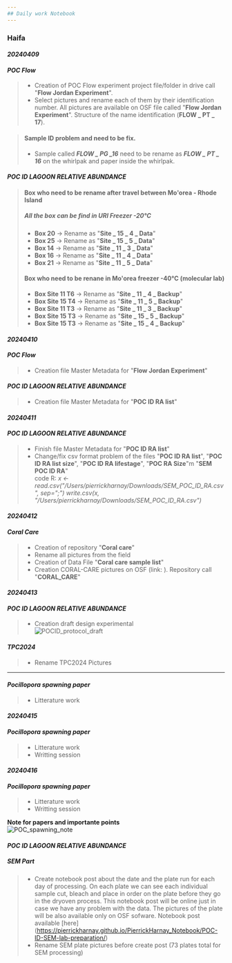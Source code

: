 ```yaml
---
## Daily work Notebook 
---
```


### Haifa       
#### *20240409*
#### *POC Flow*
>- Creation of POC Flow experiment project file/folder in drive call "**Flow Jordan Experiment**".  
>- Select pictures and rename each of them by their identification number. All pictures are available on OSF file called "**Flow Jordan Experiment**". Structure of the name identification (**FLOW _ PT _ 17**). 
 
>#### Sample ID problem and need to be fix. 
>	- Sample called ***FLOW _ PG _16*** need to be rename as ***FLOW _ PT _ 16*** on the whirlpak and paper inside the whirlpak.  


#### *POC ID LAGOON RELATIVE ABUNDANCE*
> #### Box who need to be rename after travel between Mo'orea - Rhode Island
> ##### All the box can be find in URI Freezer -20°C
>- **Box 20** -> Rename as "**Site _ 15 _ 4 _ Data**"
>- **Box 25** -> Rename as "**Site _ 15 _ 5 _ Data**"
>- **Box 14** -> Rename as "**Site _ 11 _ 3 _ Data**"
>- **Box 16** -> Rename as "**Site _ 11 _ 4 _ Data**"
>- **Box 21** -> Rename as "**Site _ 11 _ 5 _ Data**"
>
>#### Box who need to be renane in Mo'orea freezer -40°C (molecular lab)
>- **Box Site 11 T6** -> Rename as "**Site _ 11 _ 4 _ Backup**"   
>- **Box Site 15 T4** -> Rename as "**Site _ 11 _ 5 _ Backup**"   
>- **Box Site 11 T3** -> Rename as "**Site _ 11 _ 3 _ Backup**"   
>- **Box Site 15 T3** -> Rename as "**Site _ 15 _ 5 _ Backup**"   
>- **Box Site 15 T3** -> Rename as "**Site _ 15 _ 4 _ Backup**" 
  
#### *20240410*
#### *POC Flow*
>- Creation file Master Metadata for "**Flow Jordan Experiment**"   

#### *POC ID LAGOON RELATIVE ABUNDANCE*
>- Creation file Master Metadata for "**POC ID RA list**"   

#### *20240411*   
#### *POC ID LAGOON RELATIVE ABUNDANCE* 
>- Finish file Master Metadata for "**POC ID RA list**"   
>- Change/fix csv format problem of the files "**POC ID RA list**", "**POC ID RA list size**", "**POC ID RA lifestage**", "**POC RA Size**"m "**SEM POC ID RA**"   
> code R: *x <- read.csv("/Users/pierrickharnay/Downloads/SEM_POC_ID_RA.csv", sep=";")
write.csv(x, "/Users/pierrickharnay/Downloads/SEM_POC_ID_RA.csv")* 

#### *20240412*   
#### *Coral Care*   
>- Creation of repository "**Coral care**"
>- Rename all pictures from the field   
>- Creation of Data File "**Coral care sample list**"   
>- Creation CORAL-CARE pictures on OSF (link: ). Repository call "**CORAL_CARE**"   

#### *20240413* 
#### *POC ID LAGOON RELATIVE ABUNDANCE*   
>- Creation draft design experimental    
![POCID_protocol_draft](https://pierrickharnay.github.io/PierrickHarnay_Notebook/images/POCID_protocol_draft.PNG)   

#### *TPC2024*   
>- Rename TPC2024 Pictures
   
----------------------------
#### *Pocillopora spawning paper*
>- Litterature work 

#### *20240415* 
#### *Pocillopora spawning paper*   
>- Litterature work    
>- Writting session   

#### *20240416* 
#### *Pocillopora spawning paper* 
>- Litterature work    
>- Writting session 

**Note for papers and importante points**   
![POC_spawning_note](https://pierrickharnay.github.io/PierrickHarnay_Notebook/images/POC_spawning_note.PNG)  

#### *POC ID LAGOON RELATIVE ABUNDANCE*    
##### *SEM Part*   
>- Create notebook post about the date and the plate run for each day of processing. On each plate we can see each individual sample cut, bleach and place in order on the plate before they go in the dryoven process. This notebook post will be online just in case we have any problem with the data. The pictures of the plate will be also available only on OSF sofware. Notebook post available [here] (https://pierrickharnay.github.io/PierrickHarnay_Notebook/POC-ID-SEM-lab-preparation/)    
>- Rename SEM plate pictures before create post (73 plates total for SEM processing)    
>  